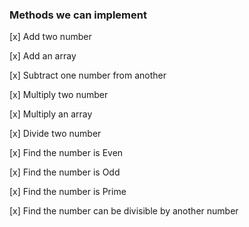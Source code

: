 ### Methods we can implement

[x] Add two number

[x] Add an array

[x] Subtract one number from another

[x] Multiply two number

[x] Multiply an array

[x] Divide two number

[x] Find the number is Even

[x] Find the number is Odd

[x] Find the number is Prime

[x] Find the number can be divisible by another number
